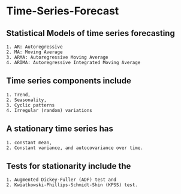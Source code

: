 # Time-Series-Forecast

## Statistical Models of time series forecasting 
    1. AR: Autoregressive
    2. MA: Moving Average
    3. ARMA: Autoregressive Moving Average
    4. ARIMA: Autoregressive Integrated Moving Average

## Time series components include 
    1. Trend, 
    2. Seasonality, 
    3. Cyclic patterns
    4. Irregular (random) variations

## A stationary time series has 
    1. constant mean, 
    2. Constant variance, and autocovariance over time. 

## Tests for stationarity include the 
    1. Augmented Dickey-Fuller (ADF) test and 
    2. Kwiatkowski-Phillips-Schmidt-Shin (KPSS) test.


